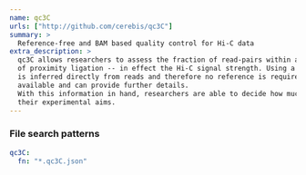 ```yaml
---
name: qc3C
urls: ["http://github.com/cerebis/qc3C"]
summary: >
  Reference-free and BAM based quality control for Hi-C data
extra_description: >
  qc3C allows researchers to assess the fraction of read-pairs within a Hi-C library that are a product
  of proximity ligation -- in effect the Hi-C signal strength. Using a k-mer based approach, signal strength
  is inferred directly from reads and therefore no reference is required. Reference based assessment is also
  available and can provide further details.
  With this information in hand, researchers are able to decide how much sequencing will be needed to achieve
  their experimental aims.
---
```


### File search patterns

```yaml
qc3C:
  fn: "*.qc3C.json"
```
